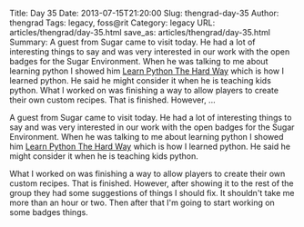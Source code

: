 Title: Day 35
Date: 2013-07-15T21:20:00
Slug: thengrad-day-35
Author: thengrad
Tags: legacy, foss@rit
Category: legacy
URL: articles/thengrad/day-35.html
save_as: articles/thengrad/day-35.html
Summary: A guest from Sugar came to visit today. He had a lot of interesting things to say and was very interested in our work with the open badges for the Sugar Environment. When he was talking to me about learning python I showed him [Learn Python The Hard Way](http://learnpythonthehardway.org/) which is how I learned python. He said he might consider it when he is teaching kids python.  What I worked on was finishing a way to allow players to create their own custom recipes. That is finished. However, ... 

A guest from Sugar came to visit today. He had a lot of interesting things to
say and was very interested in our work with the open badges for the Sugar
Environment. When he was talking to me about learning python I showed him
[Learn Python The Hard Way](http://learnpythonthehardway.org/) which is how I
learned python. He said he might consider it when he is teaching kids python.

What I worked on was finishing a way to allow players to create their own
custom recipes. That is finished. However, after showing it to the rest of the
group they had some suggestions of things I should fix. It shouldn't take me
more than an hour or two. Then after that I'm going to start working on some
badges things.

